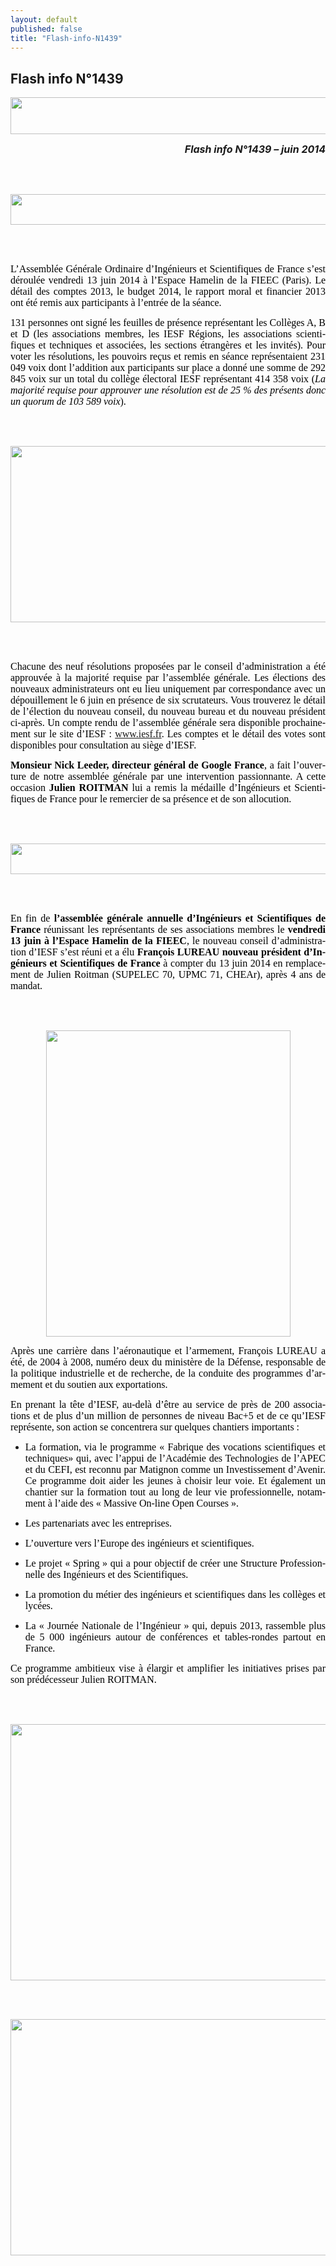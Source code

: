 ```yaml
---
layout: default
published: false
title: "Flash-info-N1439"
---
```


## Flash info N°1439


<BODY LANG="fr-FR" LINK="#0000ff" DIR="LTR">
<P ALIGN=CENTER STYLE="margin-bottom: 0.02in"><IMG SRC="i_cdbaab96ea4a4911_html_m167a9f7d.jpg" NAME="Image 1" ALIGN=BOTTOM WIDTH=605 HEIGHT=59 BORDER=0></P>
<P ALIGN=RIGHT STYLE="margin-bottom: 0.02in"><FONT SIZE=3><I><B>Flash
info N°1439 – juin 2014</B></I></FONT></P>
<P STYLE="margin-bottom: 0.02in"><BR><BR>
</P>
<P ALIGN=CENTER STYLE="margin-bottom: 0.02in"><FONT COLOR="#000000"><IMG SRC="i_cdbaab96ea4a4911_html_m94904fb.jpg" NAME="graphics1" ALIGN=BOTTOM WIDTH=680 HEIGHT=49 BORDER=0></FONT></P>
<P STYLE="margin-bottom: 0.02in"><BR><BR>
</P>
<P ALIGN=JUSTIFY STYLE="margin-bottom: 0.02in"><FONT COLOR="#000000"><FONT FACE="Calibri, serif"><FONT SIZE=3>L’Assemblée
Générale Ordinaire d’Ingénieurs et Scientifiques de France s’est
déroulée vendredi 13 juin 2014 à l’Espace Hamelin de la FIEEC
(Paris). Le détail des comptes 2013, le budget 2014, le rapport
moral et financier 2013 ont été remis aux participants à l’entrée
de la séance.</FONT></FONT></FONT></P>
<P ALIGN=JUSTIFY STYLE="margin-bottom: 0.02in"><FONT COLOR="#000000"><FONT FACE="Calibri, serif"><FONT SIZE=3>131
personnes ont signé les feuilles de présence représentant les
Collèges A, B et D (les associations membres, les IESF Régions, les
associations scientifiques et techniques et associées, les sections
étrangères et les invités). Pour voter les résolutions, les
pouvoirs reçus et remis en séance représentaient 231 049 voix dont
l’addition aux participants sur place a donné une somme de 292 845
voix sur un total du collège électoral IESF représentant 414 358
voix (<I>La majorité requise pour approuver une résolution est de
25 % des présents donc un quorum de 103 589 voix</I>).</FONT></FONT></FONT></P>
<P STYLE="margin-bottom: 0.02in"><BR><BR>
</P>
<P ALIGN=CENTER STYLE="margin-bottom: 0.02in"><FONT COLOR="#000000"><IMG SRC="i_cdbaab96ea4a4911_html_ma07c88e.jpg" NAME="Image 3" ALIGN=BOTTOM WIDTH=680 HEIGHT=282 BORDER=0></FONT></P>
<P STYLE="margin-bottom: 0.02in"><BR><BR>
</P>
<P ALIGN=JUSTIFY STYLE="margin-bottom: 0.02in"><FONT COLOR="#000000"><FONT FACE="Calibri, serif"><FONT SIZE=3>Chacune
des neuf résolutions proposées par le conseil d’administration a
été approuvée à la majorité requise par l’assemblée générale.
Les élections des nouveaux administrateurs ont eu lieu uniquement
par correspondance avec un dépouillement le 6 juin en présence de
six scrutateurs. Vous trouverez le détail de l’élection du
nouveau conseil, du nouveau bureau et du nouveau président ci-après.
Un compte rendu de l’assemblée générale sera disponible
prochainement sur le site d’IESF : <A HREF="www.iesf.fr">www.iesf.fr</A>.
Les comptes et le détail des votes sont disponibles pour
consultation au siège d’IESF.</FONT></FONT></FONT></P>
<P ALIGN=JUSTIFY STYLE="margin-bottom: 0.02in"><FONT COLOR="#000000"><FONT FACE="Calibri, serif"><FONT SIZE=3><B>Monsieur
Nick Leeder, directeur général de Google France</B>, a fait
l’ouverture de notre assemblée générale par une intervention
passionnante. A cette occasion <B>Julien ROITMAN</B> lui a remis la
médaille d’Ingénieurs et Scientifiques de France pour le
remercier de sa présence et de son allocution.</FONT></FONT></FONT></P>
<P STYLE="margin-bottom: 0.02in"><BR><BR>
</P>
<P ALIGN=CENTER STYLE="margin-bottom: 0.02in"><FONT COLOR="#000000"><IMG SRC="i_cdbaab96ea4a4911_html_m17f9d71e.jpg" NAME="Image 6" ALIGN=BOTTOM WIDTH=680 HEIGHT=49 BORDER=0></FONT></P>
<P STYLE="margin-bottom: 0.02in"><BR><BR>
</P>
<P ALIGN=JUSTIFY STYLE="margin-bottom: 0.02in"><FONT COLOR="#000000"><FONT FACE="Calibri, serif"><FONT SIZE=3>En
fin de <B>l’assemblée générale annuelle d’Ingénieurs et
Scientifiques de France</B> réunissant les représentants de ses
associations membres le <B>vendredi 13 juin à l’Espace Hamelin de
la FIEEC</B>, le nouveau conseil d’administration d’IESF s’est
réuni et a élu <B>François LUREAU nouveau président d’Ingénieurs
et Scientifiques de France</B> à compter du 13 juin 2014 en
remplacement de Julien Roitman (SUPELEC 70, UPMC 71, CHEAr), après 4
ans de mandat.</FONT></FONT></FONT></P>
<P ALIGN=JUSTIFY STYLE="margin-bottom: 0.02in"><BR><BR>
</P>
<P ALIGN=CENTER STYLE="margin-bottom: 0.02in"><FONT COLOR="#000000"><IMG SRC="i_cdbaab96ea4a4911_html_2371d879.jpg" NAME="Image 0" ALIGN=BOTTOM WIDTH=391 HEIGHT=490 BORDER=0></FONT></P>
<P ALIGN=JUSTIFY STYLE="margin-bottom: 0.02in"><FONT COLOR="#000000"><FONT FACE="Calibri, serif"><FONT SIZE=3>Après
une carrière dans l’aéronautique et l’armement, François
LUREAU a été, de 2004 à 2008, numéro deux du ministère de la
Défense, responsable de la politique industrielle et de recherche,
de la conduite des programmes d’armement et du soutien aux
exportations.</FONT></FONT></FONT></P>
<P ALIGN=JUSTIFY STYLE="margin-bottom: 0.02in"><FONT COLOR="#000000"><FONT FACE="Calibri, serif"><FONT SIZE=3>En
prenant la tête d’IESF, au-delà d’être au service de près de
200 associations et de plus d’un million de personnes de niveau
Bac+5 et de ce qu’IESF représente, son action se concentrera sur
quelques chantiers importants :</FONT></FONT></FONT></P>
<UL>
	<LI><P ALIGN=JUSTIFY STYLE="margin-bottom: 0.02in"><FONT COLOR="#000000"><FONT FACE="Calibri, serif"><FONT SIZE=3>La
	formation, via le programme « Fabrique des vocations scientifiques
	et techniques» qui, avec l’appui de l’Académie des
	Technologies de l’APEC et du CEFI, est reconnu par Matignon comme
	un Investissement d’Avenir. Ce programme doit aider les jeunes à
	choisir leur voie. Et également un chantier sur la formation tout
	au long de leur vie professionnelle, notamment à l’aide des «
	Massive On-line Open Courses ».</FONT></FONT></FONT></P>
	<LI><P ALIGN=JUSTIFY STYLE="margin-bottom: 0.02in"><FONT COLOR="#000000"><FONT FACE="Calibri, serif"><FONT SIZE=3>Les
	partenariats avec les entreprises.</FONT></FONT></FONT></P>
	<LI><P ALIGN=JUSTIFY STYLE="margin-bottom: 0.02in"><FONT COLOR="#000000"><FONT FACE="Calibri, serif"><FONT SIZE=3>L’ouverture
	vers l’Europe des ingénieurs et scientifiques.</FONT></FONT></FONT></P>
	<LI><P ALIGN=JUSTIFY STYLE="margin-bottom: 0.02in"><FONT COLOR="#000000"><FONT FACE="Calibri, serif"><FONT SIZE=3>Le
	projet « Spring » qui a pour objectif de créer une Structure
	Professionnelle des Ingénieurs et des Scientifiques.</FONT></FONT></FONT></P>
	<LI><P ALIGN=JUSTIFY STYLE="margin-bottom: 0.02in"><FONT COLOR="#000000"><FONT FACE="Calibri, serif"><FONT SIZE=3>La
	promotion du métier des ingénieurs et scientifiques dans les
	collèges et lycées.</FONT></FONT></FONT></P>
	<LI><P ALIGN=JUSTIFY STYLE="margin-bottom: 0.02in"><FONT COLOR="#000000"><FONT FACE="Calibri, serif"><FONT SIZE=3>La
	« Journée Nationale de l’Ingénieur » qui, depuis 2013,
	rassemble plus de 5 000 ingénieurs autour de conférences et
	tables-rondes partout en France.</FONT></FONT></FONT></P>
</UL>
<P ALIGN=JUSTIFY STYLE="margin-bottom: 0.02in"><FONT COLOR="#000000"><FONT FACE="Calibri, serif"><FONT SIZE=3>Ce
programme ambitieux vise à élargir et amplifier les initiatives
prises par son prédécesseur Julien ROITMAN.</FONT></FONT></FONT></P>
<P ALIGN=JUSTIFY STYLE="margin-bottom: 0.02in"><BR><BR>
</P>
<P ALIGN=CENTER STYLE="margin-bottom: 0.02in"><FONT COLOR="#000000"><IMG SRC="i_cdbaab96ea4a4911_html_m7cf06.jpg" NAME="Image 8" ALIGN=BOTTOM WIDTH=680 HEIGHT=410 BORDER=0></FONT></P>
<P ALIGN=JUSTIFY STYLE="margin-bottom: 0.02in"><BR><BR>
</P>
<P ALIGN=CENTER STYLE="margin-bottom: 0.02in"><FONT COLOR="#000000"><IMG SRC="i_cdbaab96ea4a4911_html_m9edeb66.jpg" NAME="Image 7" ALIGN=BOTTOM WIDTH=680 HEIGHT=378 BORDER=0></FONT></P>
<P ALIGN=JUSTIFY STYLE="margin-bottom: 0.02in"><BR><BR>
</P>
</BODY>
